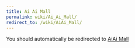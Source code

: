 ```yaml
---
title: Ai Ai Mall
permalink: wiki/Ai_Ai_Mall/
redirect_to: /wiki/AiAi_Mall/
---
```


You should automatically be redirected to [AiAi Mall](/wiki/AiAi_Mall/)

